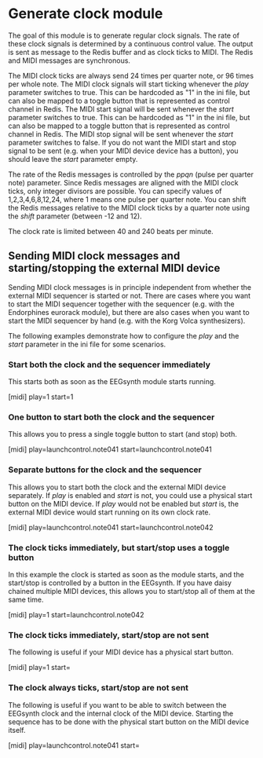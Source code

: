 # Generate clock module

The goal of this module is to generate regular clock signals. The rate of these clock signals is determined by a continuous control value. The output is sent as message to the Redis buffer and as clock ticks to MIDI. The Redis and MIDI messages are synchronous.

The MIDI clock ticks are always send 24 times per quarter note, or 96 times per whole note. The MIDI clock signals will start ticking whenever the *play* parameter switches to true. This can be hardcoded as "1" in the ini file, but can also be mapped to a toggle button that is represented as control channel in Redis. The MIDI start signal will be sent whenever the *start* parameter switches to true. This can be hardcoded as "1" in the ini file, but can also be mapped to a toggle button that is represented as control channel in Redis. The MIDI stop signal will be sent whenever the *start* parameter switches to false. If you do not want the MIDI start and stop signal to be sent (e.g. when your MIDI device device has a button), you should leave the *start* parameter empty.

The rate of the Redis messages is controlled by the *ppqn* (pulse per quarter note) parameter. Since Redis messages are aligned with the MIDI clock ticks, only integer divisors are possible. You can specify values of 1,2,3,4,6,8,12,24, where 1 means one pulse per quarter note. You can shift the Redis messages relative to the MIDI clock ticks by a quarter note using the *shift* parameter (between -12 and 12).

The clock rate is limited between 40 and 240 beats per minute.

## Sending MIDI clock messages and starting/stopping the external MIDI device

Sending MIDI clock messages is in principle independent from whether the external MIDI sequencer is started or not. There are cases where you want to start the MIDI sequencer together with the sequencer (e.g. with the Endorphines eurorack module), but there are also cases when you want to start the MIDI sequencer by hand (e.g. with the Korg Volca synthesizers).

The following examples demonstrate how to configure the *play* and the *start* parameter in the ini file for some scenarios.

### Start both the clock and the sequencer immediately

This starts both as soon as the EEGsynth module starts running.

  [midi]
  play=1
  start=1

### One button to start both the clock and the sequencer

This allows you to press a single toggle button to start (and stop) both.

  [midi]
  play=launchcontrol.note041
  start=launchcontrol.note041

### Separate buttons for the clock and the sequencer

This allows you to start both the clock and the external MIDI device separately. If *play* is enabled and *start* is not, you could use a physical start button on the MIDI device. If *play* would not be enabled but *start* is, the external MIDI device would start running on its own clock rate.

  [midi]
  play=launchcontrol.note041
  start=launchcontrol.note042

### The clock ticks immediately, but start/stop uses a toggle button

In this example the clock is started as soon as the module starts, and the start/stop is controlled by a button in the EEGsynth. If you have daisy chained multiple MIDI devices, this allows you to start/stop all of them at the same time.

  [midi]
  play=1
  start=launchcontrol.note042

### The clock ticks immediately, start/stop are not sent

The following is useful if your MIDI device has a physical start button.

  [midi]
  play=1
  start=

### The clock always ticks, start/stop are not sent

The following is useful if you want to be able to switch between the EEGsynth clock and the internal clock of the MIDI device. Starting the sequence has to be done with the physical start button on the MIDI device itself.

  [midi]
  play=launchcontrol.note041
  start=
